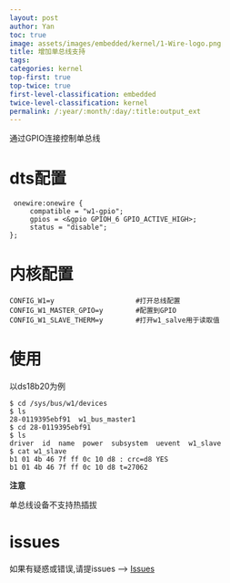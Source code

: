 ```yaml
---
layout: post
author: Yan 
toc: true
image: assets/images/embedded/kernel/1-Wire-logo.png
title: 增加单总线支持
tags:
categories: kernel
top-first: true
top-twice: true
first-level-classification: embedded
twice-level-classification: kernel
permalink: /:year/:month/:day/:title:output_ext
---
```


通过GPIO连接控制单总线

# dts配置

```shell
 onewire:onewire {
     compatible = "w1-gpio";
     gpios = <&gpio GPIOH_6 GPIO_ACTIVE_HIGH>;
     status = "disable";
};
```

# 内核配置

```shell
CONFIG_W1=y                    #打开总线配置
CONFIG_W1_MASTER_GPIO=y        #配置到GPIO
CONFIG_W1_SLAVE_THERM=y        #打开w1_salve用于读取值
```

# 使用

以ds18b20为例

```shell
$ cd /sys/bus/w1/devices
$ ls
28-0119395ebf91  w1_bus_master1
$ cd 28-0119395ebf91
$ ls
driver  id  name  power  subsystem  uevent  w1_slave
$ cat w1_slave 
b1 01 4b 46 7f ff 0c 10 d8 : crc=d8 YES
b1 01 4b 46 7f ff 0c 10 d8 t=27062
```

**注意**

单总线设备不支持热插拔

# issues

如果有疑惑或错误,请提issues --> [Issues](https://github.com/yan-wyb/issues/issues)
